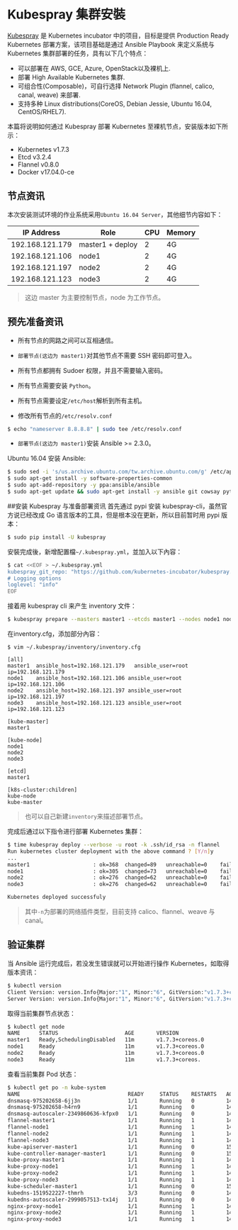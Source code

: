 # Kubespray 集群安裝

[Kubespray](https://github.com/kubernetes-incubator/kubespray) 是 Kubernetes incubator 中的项目，目标是提供 Production Ready Kubernetes 部署方案，该项目基础是通过 Ansible Playbook 来定义系统与 Kubernetes 集群部署的任务，具有以下几个特点：

* 可以部署在 AWS, GCE, Azure, OpenStack以及裸机上.
* 部署 High Available Kubernetes 集群.
* 可组合性(Composable)，可自行选择 Network Plugin (flannel, calico, canal, weave) 来部署.
* 支持多种 Linux distributions(CoreOS, Debian Jessie, Ubuntu 16.04, CentOS/RHEL7).

本篇将说明如何通过 Kubespray 部署 Kubernetes 至裸机节点，安装版本如下所示：

* Kubernetes v1.7.3
* Etcd v3.2.4
* Flannel v0.8.0
* Docker v17.04.0-ce

## 节点资讯
本次安装测试环境的作业系统采用`Ubuntu 16.04 Server`，其他细节内容如下：

| IP Address      |   Role           |   CPU    |   Memory   |
|-----------------|------------------|----------|------------|
| 192.168.121.179 | master1 + deploy |    2     |     4G     |
| 192.168.121.106 | node1            |    2     |     4G     |
| 192.168.121.197 | node2            |    2     |     4G     |
| 192.168.121.123 | node3            |    2     |     4G     |

> 这边 master 为主要控制节点，node 为工作节点。

## 预先准备资讯

* 所有节点的网路之间可以互相通信。
* `部署节点(这边为 master1)`对其他节点不需要 SSH 密码即可登入。
* 所有节点都拥有 Sudoer 权限，并且不需要输入密码。
* 所有节点需要安装 `Python`。
* 所有节点需要设定`/etc/host`解析到所有主机。

* 修改所有节点的`/etc/resolv.conf`

```sh
$ echo "nameserver 8.8.8.8" | sudo tee /etc/resolv.conf
```

* `部署节点(这边为 master1)`安装 Ansible >= 2.3.0。

Ubuntu 16.04 安装 Ansible:
```sh
$ sudo sed -i 's/us.archive.ubuntu.com/tw.archive.ubuntu.com/g' /etc/apt/sources.list
$ sudo apt-get install -y software-properties-common
$ sudo apt-add-repository -y ppa:ansible/ansible
$ sudo apt-get update && sudo apt-get install -y ansible git cowsay python-pip python-netaddr libssl-dev
```

##安装 Kubespray 与准备部署资讯
首先通过 pypi 安装 kubespray-cli，虽然官方说已经改成 Go 语言版本的工具，但是根本没在更新，所以目前暂时用 pypi 版本：
```sh
$ sudo pip install -U kubespray
```

安裝完成後，新增配置檔`~/.kubespray.yml`，並加入以下內容：
```sh
$ cat <<EOF > ~/.kubespray.yml
kubespray_git_repo: "https://github.com/kubernetes-incubator/kubespray.git"
# Logging options
loglevel: "info"
EOF
```

接着用 kubespray cli 来产生 inventory 文件：
```sh
$ kubespray prepare --masters master1 --etcds master1 --nodes node1 node2 node3
```

在inventory.cfg，添加部分內容：
```
$ vim ~/.kubespray/inventory/inventory.cfg

[all]
master1  ansible_host=192.168.121.179   ansible_user=root ip=192.168.121.179
node1    ansible_host=192.168.121.106 ansible_user=root ip=192.168.121.106
node2    ansible_host=192.168.121.197 ansible_user=root ip=192.168.121.197
node3    ansible_host=192.168.121.123 ansible_user=root ip=192.168.121.123

[kube-master]
master1

[kube-node]
node1
node2
node3

[etcd]
master1

[k8s-cluster:children]
kube-node
kube-master
```
> 也可以自己新建`inventory`来描述部署节点。

完成后通过以下指令进行部署 Kubernetes 集群：
```sh
$ time kubespray deploy --verbose -u root -k .ssh/id_rsa -n flannel
Run kubernetes cluster deployment with the above command ? [Y/n]y
...
master1                    : ok=368  changed=89   unreachable=0    failed=0
node1                      : ok=305  changed=73   unreachable=0    failed=0
node2                      : ok=276  changed=62   unreachable=0    failed=0
node3                      : ok=276  changed=62   unreachable=0    failed=0

Kubernetes deployed successfuly
```
> 其中`-n`为部署的网络插件类型，目前支持 calico、flannel、weave 与 canal。

## 验证集群
当 Ansible 运行完成后，若没发生错误就可以开始进行操作 Kubernetes，如取得版本资讯：
```sh
$ kubectl version
Client Version: version.Info{Major:"1", Minor:"6", GitVersion:"v1.7.3+coreos.0", GitCommit:"9212f77ed8c169a0afa02e58dce87913c6387b3e", GitTreeState:"clean", BuildDate:"2017-04-04T00:32:53Z", GoVersion:"go1.8.3", Compiler:"gc", Platform:"linux/amd64"}
Server Version: version.Info{Major:"1", Minor:"6", GitVersion:"v1.7.3+coreos.0", GitCommit:"9212f77ed8c169a0afa02e58dce87913c6387b3e", GitTreeState:"clean", BuildDate:"2017-04-04T00:32:53Z", GoVersion:"go1.8.3", Compiler:"gc", Platform:"linux/amd64"}
```

取得当前集群节点状态：
```sh
$ kubectl get node
NAME      STATUS                     AGE       VERSION
master1   Ready,SchedulingDisabled   11m       v1.7.3+coreos.0
node1     Ready                      11m       v1.7.3+coreos.0
node2     Ready                      11m       v1.7.3+coreos.0
node3     Ready                      11m       v1.7.3+coreos.
```

查看当前集群 Pod 状态：
```sh
$ kubectl get po -n kube-system
NAME                                  READY     STATUS    RESTARTS   AGE
dnsmasq-975202658-6jj3n               1/1       Running   0          14m
dnsmasq-975202658-h4rn9               1/1       Running   0          14m
dnsmasq-autoscaler-2349860636-kfpx0   1/1       Running   0          14m
flannel-master1                       1/1       Running   1          14m
flannel-node1                         1/1       Running   1          14m
flannel-node2                         1/1       Running   1          14m
flannel-node3                         1/1       Running   1          14m
kube-apiserver-master1                1/1       Running   0          15m
kube-controller-manager-master1       1/1       Running   0          15m
kube-proxy-master1                    1/1       Running   1          14m
kube-proxy-node1                      1/1       Running   1          14m
kube-proxy-node2                      1/1       Running   1          14m
kube-proxy-node3                      1/1       Running   1          14m
kube-scheduler-master1                1/1       Running   0          15m
kubedns-1519522227-thmrh              3/3       Running   0          14m
kubedns-autoscaler-2999057513-tx14j   1/1       Running   0          14m
nginx-proxy-node1                     1/1       Running   1          14m
nginx-proxy-node2                     1/1       Running   1          14m
nginx-proxy-node3                     1/1       Running   1          14m
```
